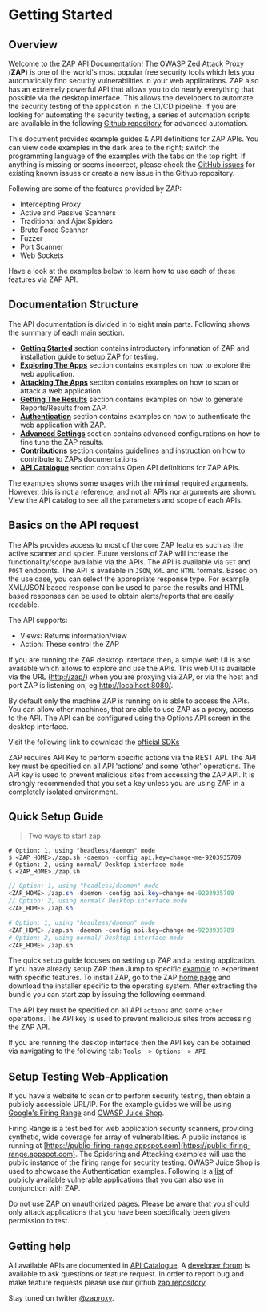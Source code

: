 <a name="welcome"></a>Getting Started
=====================

Overview
--------

Welcome to the ZAP API Documentation! The [OWASP Zed Attack Proxy](https://www.owasp.org/index.php/OWASP_Zed_Attack_Proxy_Project) (**ZAP**) 
is one of the world's most popular free security tools which lets you automatically find security vulnerabilities in your 
web applications. ZAP also has an extremely powerful API that allows you to do nearly everything that possible via the desktop interface.
This allows the developers to automate the security testing of the application in the CI/CD pipeline. If you are looking for
automating the security testing, a series of automation scripts are available in the following [Github repository](https://github.com/zaproxy/community-scripts) 
for advanced automation.


This document provides example guides & API definitions for ZAP APIs. You can view code examples in the dark area to 
the right; switch the programming language of the examples with the tabs on the top right. If anything is missing or seems 
incorrect, please check the [GitHub issues](https://github.com/zaproxy/zaproxy/issues) for existing known issues or create a new issue
in the Github repository.

Following are some of the features provided by ZAP:

* Intercepting Proxy
* Active and Passive Scanners
* Traditional and Ajax Spiders
* Brute Force Scanner
* Fuzzer
* Port Scanner
* Web Sockets

Have a look at the examples below to learn how to use each of these features via ZAP API.

Documentation Structure
---------------

The API documentation is divided in to eight main parts. Following shows the summary of each main section.

* [**Getting Started**](#welcome) section contains introductory information of ZAP and installation guide to setup ZAP for testing.
* [**Exploring The Apps**](#explore) section contains examples on how to explore the web application.
* [**Attacking The Apps**](#attack) section contains examples on how to scan or attack a web application.
* [**Getting The Results**](#results) section contains examples on how to generate Reports/Results from ZAP.
* [**Authentication**](#auth) section contains examples on how to authenticate the web application with ZAP.
* [**Advanced Settings**](#examples) section contains advanced configurations on how to fine tune the ZAP results.
* [**Contributions**](#contribution) section contains guidelines and instruction on how to contribute to ZAPs documentations.
* [**API Catalogue**](#api_catalogue) section contains Open API definitions for ZAP APIs. 

<aside class="notice">
The examples shows some usages with the minimal required arguments. However, this is not a reference, and not all APIs 
nor arguments are shown. View the API catalog to see all the parameters and scope of each APIs.
</aside>


Basics on the API request
-------------------------

The APIs provides access to most of the core ZAP features such as the active scanner and spider. Future versions of ZAP 
will increase the functionality/scope available via the APIs. The API is available via `GET` and `POST` endpoints. 
The API is available in `JSON`, `XML` and `HTML` formats. Based on the use case, you can select the appropriate response type. 
For example, XML/JSON based response can be used to parse the results and HTML based responses can be used to obtain alerts/reports 
that are easily readable.

The API supports:

* Views: Returns information/view
* Action: These control the ZAP

If you are running the ZAP desktop interface then, a simple web UI is also available which allows to explore and use the APIs. 
This web UI is available via the URL ([http://zap/](http://zap/)) when you are proxying via ZAP, or via the host and port ZAP 
is listening on, eg [http://localhost:8080/](http://localhost:8080/). 

By default only the machine ZAP is running on is able to access the APIs. You can allow other machines, that are able to 
use ZAP as a proxy, access to the API. The API can be configured using the Options API screen in the desktop interface.

Visit the following link to download the [official SDKs](https://github.com/zaproxy/zaproxy/wiki/ApiDetails) 

<aside class="notice">
ZAP requires API Key to perform specific actions via the REST API. The API key must be specified on all API 'actions' and some 'other' operations. 
The API key is used to prevent malicious sites from accessing the ZAP API. It is strongly recommended that you set a key 
unless you are using ZAP in a completely isolated environment.
</aside>

Quick Setup Guide
---------------


> Two ways to start zap

``` shell
# Option: 1, using "headless/daemon" mode
$ <ZAP_HOME>./zap.sh -daemon -config api.key=change-me-9203935709
# Option: 2, using normal/ Desktop interface mode
$ <ZAP_HOME>./zap.sh
```

``` java
// Option: 1, using "headless/daemon" mode
<ZAP_HOME>./zap.sh -daemon -config api.key=change-me-9203935709
// Option: 2, using normal/ Desktop interface mode
<ZAP_HOME>./zap.sh
```

``` python
# Option: 1, using "headless/daemon" mode
<ZAP_HOME>./zap.sh -daemon -config api.key=change-me-9203935709
# Option: 2, using normal/ Desktop interface mode
<ZAP_HOME>./zap.sh
```

The quick setup guide focuses on setting up _ZAP_ and a testing application. If you have already setup ZAP then Jump to 
specific [example](#examples) to experiment with specific features. To install ZAP, go to the ZAP 
[home page](https://github.com/zaproxy/zaproxy/wiki/Downloads) and download the installer specific to the 
operating system. After extracting the bundle you can start zap by issuing the following command.

The API key must be specified on all API `actions` and some `other` operations. The API key is used to prevent malicious 
sites from accessing the ZAP API. 

If you are running the desktop interface then the API key can be obtained via navigating to the following tab: `Tools -> Options -> API`

Setup Testing Web-Application
---------------

If you have a website to scan or to perform security testing, then obtain a publicly accessible URL/IP. For the example guides we will be using 
[Google's Firing Range](https://github.com/google/firing-range) and [OWASP Juice Shop](https://github.com/bkimminich/juice-shop).

Firing Range is a test bed for web application security scanners, providing synthetic, wide coverage for array of vulnerabilities. 
A public instance is running at [https://public-firing-range.appspot.com](https://public-firing-range.appspot.com).
The Spidering and Attacking examples will use the public instance of the firing range for security testing. OWASP Juice Shop is used 
to showcase the Authentication examples. Following is a [list](https://www.owasp.org/index.php/OWASP_Vulnerable_Web_Applications_Directory_Project#tab=On-Line_apps) 
of publicly available vulnerable applications that you can also use in conjunction with ZAP.

<aside class="warning">
Do not use ZAP on unauthorized pages. Please be aware that you should only attack applications that you have been 
specifically been given permission to test.
</aside>

Getting help
------------

All available APIs are documented in [API Catalogue](#interface). A [developer forum](https://groups.google.com/d/forum/zaproxy-develop) is 
available to ask questions or feature request. In order to report bug and make feature requests please use our github [zap repository](https://github.com/zaproxy/zaproxy/issues)

Stay tuned on twitter [@zaproxy](https://twitter.com/zaproxy).
